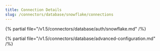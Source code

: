 ```yaml
---
title: Connection Details
slug: /connectors/database/snowflake/connections
---
```


{% partial file="/v1.5/connectors/database/auth/snowflake.md" /%}

{% partial file="/v1.5/connectors/database/advanced-configuration.md" /%}